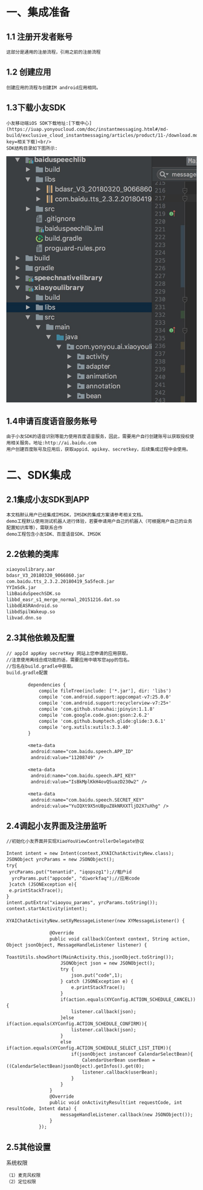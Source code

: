 # 一、集成准备
## 1.1 注册开发者账号
	这部分是通用的注册流程，引用之前的注册流程
## 1.2 创建应用
	创建应用的流程与创建IM android应用相同。
## 1.3下载小友SDK
	小友移动端iOS SDK下载地址:[下载中心](https://iuap.yonyoucloud.com/doc/instantmessaging.html#/md-build/exclusive_cloud_instantmessaging/articles/product/11-/download.md?key=相关下载)<br/>
	SDK结构目录如下图所示:
![im.jpg](./im.jpg)
## 1.4申请百度语音服务账号
	由于小友SDK的语音识别等能力使用百度语音服务，因此，需要用户自行创建账号以获取授权使用相关服务。地址:http://ai.baidu.com
	用户创建百度账号及应用后，获取appid、apikey、secretkey，后续集成过程中会使用。
# 二、SDK集成
## 2.1集成小友SDK到APP
	本文档默认用户已经集成IMSDK，IMSDK的集成方案请参考相关文档。
	demo工程默认使用测试机器人进行体验，若要申请用户自己的机器人（可根据用户自己的业务配置知识库等），需联系合作
	demo工程包含小友SDK、百度语音SDK、IMSDK
## 2.2依赖的类库
	xiaoyoulibrary.aar
	bdasr_V3_20180320_9066860.jar
	com.baidu.tts_2.3.2.20180419_5a5fec8.jar
	YYImSdk.jar
	libBaiduSpeechSDK.so
	libbd_easr_s1_merge_normal_20151216.dat.so
	libbdEASRAndroid.so
	libbdSpilWakeup.so
	libvad.dnn.so
## 2.3其他依赖及配置
	// appId appKey secretKey 网站上您申请的应用获取。
    //注意使用离线合成功能的话，需要应用中填写您app的包名。
    //包名在build.gradle中获取。
    build.gradle配置
    
		    dependencies {
			    compile fileTree(include: ['*.jar'], dir: 'libs')
			    compile 'com.android.support:appcompat-v7:25.0.0'
			    compile 'com.android.support:recyclerview-v7:25+'
			    compile 'com.github.stuxuhai:jpinyin:1.1.8'
			    compile 'com.google.code.gson:gson:2.6.2'
			    compile 'com.github.bumptech.glide:glide:3.6.1'
			    compile 'org.xutils:xutils:3.3.40'
			}
	
			<meta-data
	         android:name="com.baidu.speech.APP_ID"
	         android:value="11208749" />
        
	   		<meta-data
	         android:name="com.baidu.speech.API_KEY"
	         android:value="IsBkMplKkH4ovQSuazD230w2" />
        
	    	<meta-data
	         android:name="com.baidu.speech.SECRET_KEY"
	         android:value="YuIQXt9X5nUBpuZ8kNRXXTljD2X7uXhg" />
## 2.4调起小友界面及注册监听
    //初始化小友界面并实现XiaoYouViewControllerDelegate协议

    Intent intent = new Intent(context,XYAIChatActivityNew.class);
    JSONObject yrcParams = new JSONObject();
    try{
     yrcParams.put("tenantid", "iqopszg1");//租户id
      yrcParams.put("appcode", "diworkfaq");//应用code
     }catch (JSONException e){
     e.printStackTrace();
    }
    intent.putExtra("xiaoyou_params", yrcParams.toString());
    context.startActivity(intent);

	XYAIChatActivityNew.setXyMessageListener(new XYMessageListener() {
              
                    @Override
                    public void callback(Context context, String action, Object jsonObject, MessageHandleListener listener) {
                        ToastUtils.showShort(MainActivity.this,jsonObject.toString());
                        JSONObject json = new JSONObject();
                        try {
                            json.put("code",1);
                        } catch (JSONException e) {
                            e.printStackTrace();
                        }
                        if(action.equals(XYConfig.ACTION_SCHEDULE_CANCEL)){
                            listener.callback(json);
                        }else if(action.equals(XYConfig.ACTION_SCHEDULE_CONFIRM)){
                            listener.callback(json);
                        }
                        else if(action.equals(XYConfig.ACTION_SCHEDULE_SELECT_LIST_ITEM)){
                            if(jsonObject instanceof CalendarSelectBean){
                                CalendarUserBean userBean = ((CalendarSelectBean)jsonObject).getInfos().get(0);
                                listener.callback(userBean);
                            }
                        }
                    }
                    @Override
                    public void onActivityResult(int requestCode, int resultCode, Intent data) {
                        messageHandleListener.callback(new JSONObject());
                    }
                });
## 2.5其他设置
系统权限

	（1）麦克风权限
	（2）定位权限

